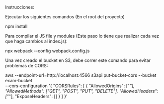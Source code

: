 Instrucciones:

Ejecutar los siguientes comandos (En el root del proyecto)

npm install

Para compilar el JS file y modules (Este paso lo tiene que realizar cada vez que haga cambios al index.js):

npx webpack --config webpack.config.js

Una vez creado el bucket en S3, debe correr este comando para evitar problemas de CORS:

aws --endpoint-url=http://localhost:4566 s3api put-bucket-cors --bucket exam-bucket \
  --cors-configuration '{
    "CORSRules": [
      {
        "AllowedOrigins": ["*"],
        "AllowedMethods": ["GET", "POST", "PUT", "DELETE"],
        "AllowedHeaders": ["*"],
        "ExposeHeaders": []
      }
    ]
  }'

